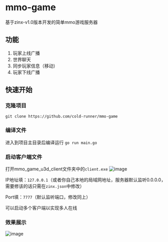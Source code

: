 # mmo-game
基于zinx-v1.0版本开发的简单mmo游戏服务器
## 功能
1. 玩家上线广播
2. 世界聊天
3. 同步玩家信息（移动）
4. 玩家下线广播
## 快速开始
### 克隆项目
`git clone https://github.com/cold-runner/mmo-game`
### 编译文件
进入到项目主目录后编译运行
`go run main.go`
### 启动客户端文件
打开mmo_game_u3d_client文件夹中的`client.exe`
![image](https://github.com/cold-runner/mmo-game/assets/86516312/03d90694-1171-4b93-823b-ea6ad920165b)

IP地址填：`127.0.0.1`（或者你自己本地的局域网地址，服务器默认监听0.0.0.0，需要修该的话只需在`zinx.json`中修改）

Port填：`7777`（默认监听端口，修改同上）

可以启动多个客户端以实现多人在线

### 效果展示
![image](https://github.com/cold-runner/mmo-game/assets/86516312/c49a7b0d-5b52-4891-b9f1-0931601af65e)
